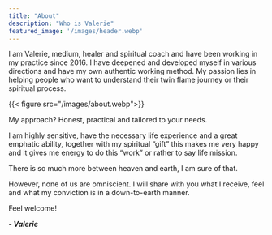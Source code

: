 ```yaml
---
title: "About"
description: "Who is Valerie"
featured_image: '/images/header.webp'
---
```


I am Valerie, medium, healer and spiritual coach and have been working in my practice since 2016. I have deepened and developed myself in various directions and have my own authentic working method. My passion lies in helping people who want to understand their twin flame journey or their spiritual process.

{{< figure src="/images/about.webp">}}

My approach? Honest, practical and tailored to your needs.

I am highly sensitive, have the necessary life experience and a great emphatic ability, together with my spiritual “gift” this makes me very happy and it gives me energy to do this “work” or rather to say life mission.

There is so much more between heaven and earth, I am sure of that.

However, none of us are omniscient. I will share with you what I receive, feel and what my conviction is in a down-to-earth manner.

Feel welcome!

**_- Valerie_**